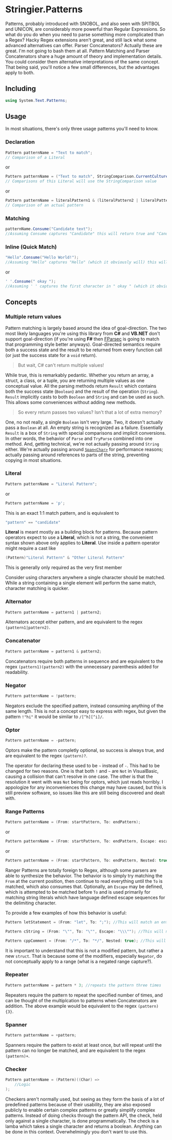 ﻿# Stringier.Patterns

Patterns, probably introduced with SNOBOL, and also seen with SPITBOL and UNICON, are considerably more powerful than Regular Expressions. So what do you do when you need to parse something more complicated than a Regex? Hacky Regex extensions aren't great, and still lack what some advanced alternatives can offer. Parser Concatenators? Actually these are great. I'm not going to bash them at all. Pattern Matching and Parser Concatenators share a huge amount of theory and implementation details. You could consider them alternative interpretations of the same concept. That being said, you'll notice a few small differences, but the advantages apply to both.

## Including

~~~~csharp
using System.Text.Patterns;
~~~~

## Usage

In most situations, there's only three usage patterns you'll need to know.

### Declaration

~~~~csharp
Pattern patternName = "Text to match";
// Comparison of a Literal
~~~~
or
~~~~csharp
Pattern patternName = ("Text to match", StringComparison.CurrentCultureIgnoreCase);
// Comparisons of this Literal will use the StringComparison value
~~~~
or
~~~~csharp
Pattern patternName = literalPattern1 & (literalPattern2 | literalPattern3);
// Comparison of an actual pattern
~~~~

### Matching

~~~~csharp
patternName.Consume("Candidate text");
//Assuming Consume captures "Candidate" this will return true and "Candidate"
~~~~

### Inline (Quick Match)

~~~~csharp
"Hello".Consume("Hello World!");
//Assuming "Hello" captures "Hello" (which it obviously will) this will return true and "Hello"
~~~~
or
~~~~csharp
' '.Consume(" okay ");
//Assuming ' ' captures the first character in " okay " (which it obviously will) this will return true and " ".
~~~~

## Concepts

### Multiple return values

Pattern matching is largely based around the idea of goal-direction. The two most likely languages you're using this library from **C#** and **VB.NET** don't support goal-direction (if you're using **F#** then [FParsec](http://www.quanttec.com/fparsec/) is going to match that programming style better anyways). Goal-directed semantics require both a success state and the result to be returned from every function call (or just the success state for a `void` return).

> But wait, C# can't return multiple values!

While true, this is remarkably pedantic. Whether you return an array, a struct, a class, or a tuple, you are returning multiple values as one conceptual value. All the parsing methods return `Result` which contains both the success state (`Boolean`) and the result of the operation (`String`). `Result` implicitly casts to both `Boolean` and `String` and can be used as such. This allows some conveniences without adding new methods.

> So every return passes two values? Isn't that a lot of extra memory?

One, no not really, a single `Boolean` isn't very large. Two, it doesn't actually pass a `Boolean` at all. An empty string is recognized as a failure. Essentially `Result` is a box of `String` with special comparisons and implicit conversions. In other words, the behavior of `Parse` and `TryParse` combined into one method. And, getting technical, we're not actually passing around `String` either. We're actually passing around [`Span<Char>`](https://docs.microsoft.com/en-us/dotnet/api/system.span-1) for performance reasons; actually passing around references to parts of the string, preventing copying in most situations.

### Literal

~~~~csharp
Pattern patternName = "Literal Pattern";
~~~~
or
~~~~csharp
Pattern patternName = 'p';
~~~~

This is an exact 1:1 match pattern, and is equivalent to
~~~~csharp
"pattern" == "candidate"
~~~~~
**Literal** is meant mostly as a building block for patterns. Because pattern operators expect to use a **Literal**, which is not a string, the convenient syntax shown above only applies to **Literal**. Use inside a pattern operator might require a cast like
~~~~csharp
(Pattern)"Literal Pattern" & "Other Literal Pattern"
~~~~
This is generally only required as the very first member

Consider using characters anywhere a single character should be matched. While a string containing a single element will perform the same match, character matching is quicker.

### Alternator

~~~~csharp
Pattern patternName = pattern1 | pattern2;
~~~~

Alternators accept either pattern, and are equivalent to the regex `(pattern1|pattern2)`.

### Concatenator

~~~~csharp
Pattern patternName = pattern1 & pattern2;
~~~~

Concatenators require both patterns in sequence and are equivalent to the regex `(pattern1)(pattern2)` with the unnecessary parenthesis added for readability.

### Negator

~~~~csharp
Pattern patternName = !pattern;
~~~~

Negators exclude the specified pattern, instead consuming anything of the same length. This is not a concept easy to express with regex, but given the pattern `!"hi"` it would be similar to `/[^h][^i]/`.

### Optor

~~~~csharp
Pattern patternName = -pattern;
~~~~

Optors make the pattern completly optional, so success is always true, and are equivalent to the regex `(pattern)?`.

The operator for declaring these used to be `~` instead of `-`. This had to be changed for two reasons. One is that both `!` and `~` are `Not` in VisualBasic, causing a collision that can't resolve in one case. The other is that the resolution it went with was `Not` being for optors, which just reads horribly. I appologize for any inconveniences this change may have caused, but this is still preview software, so issues like this are still being discovered and dealt with.

### Range Patterns

~~~~csharp
Pattern patternName = (From: startPattern, To: endPattern);
~~~~
or
~~~~csharp
Pattern patternName = (From: startPattern, To: endPattern, Escape: escapePattern);
~~~~
or
~~~~csharp
Pattern patternName = (From: startPattern, To: endPattern, Nested: true);
~~~~

Ranger Patterns are totally foreign to Regex, although some parsers are able to synthesize the behavior. The behavior is to simply try matching the `From` at the current position, then continue to read everything until the `To` is matched, which also consumes that. Optionally, an `Escape` may be defined, which is attempted to be matched before `To` and is used primarily for matching string literals which have language defined escape sequences for the delimiting character.

To provide a few examples of how this behavior is useful:

~~~~csharp
Pattern letStatement = (From: "let", To: ";"); //This will match an entire let statement in a language which has semicolon terminated statements
~~~~

~~~~csharp
Pattern cString = (From: "\"", To: "\"", Escape: "\\\""); //This will match an entire C string literal, while including double-quote escapes
~~~~

~~~~csharp
Pattern cppComment = (From: "/*", To: "*/", Nested: true); //This will match a C++ comment, even if there is another comment nested inside of it
~~~~

It is important to understand that this is not a modified pattern, but rather a new `struct`. That is because some of the modifiers, especially `Negator`, do not conceptually apply to a range (what is a negated range capture?).

### Repeater

~~~~csharp
Pattern patternName = pattern * 3; //repeats the pattern three times
~~~~

Repeaters require the pattern to repeat the specified number of times, and can be thought of the multiplcation to patterns when Concatenators are addition. The above example would be equivalent to the regex `(pattern){3}`.

### Spanner

~~~~csharp
Pattern patternName = +pattern;
~~~~

Spanners require the pattern to exist at least once, but will repeat until the pattern can no longer be matched, and are equivalent to the regex `(pattern)+`.

### Checker

~~~~csharp
Pattern patternName = (Pattern)((Char) =>
    //Logic
);
~~~~

Checkers aren't normally used, but seeing as they form the basis of a lot of predefined patterns because of their usability, they are also exposed publicly to enable certain complex patterns or greatly simplify complex patterns. Instead of doing checks through the pattern API, the check, held only against a single character, is done programmatically. The check is a lamba which takes a single character and returns a boolean. Anything can be done in this context. Overwhelmingly you don't want to use this.
